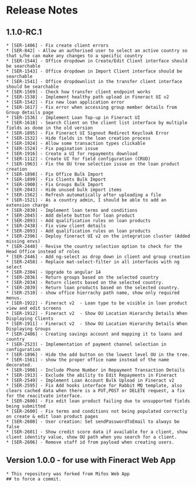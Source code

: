 # Release Notes

## 1.1.0-RC.1

    * [SER-1406] - Fix create client errors
    * [SER-842] - Allow an authorised user to select an active country so that s/he can make any changes to a specific country
    * [SER-1544] - Office dropdown in Create/Edit Client interface should be searchable
    * [SER-1543] - Office dropdown in Import Client interface should be searchable
    * [SER-1541] - Office dropdownlist in the transfer client interface should be searchable
    * [SER-1569] - Check how transfer client endpoint works
    * [SER-1538] - Implement healthy path upload in Fineract UI v2
    * [SER-1542] - Fix new loan application error
    * [SER-1617] - Fix error when accessing group member details from Group details page
    * [SER-1536] - Implement Loan Top-up in Fineract UI
    * [SER-1618] - Search Client on the client list interface by multiple fields as done in the old version
    * [SER-1895] - Fix Fineract UI Signout Redirect Keycloak Error
    * [SER-1532] - Hide fields in the loan creation process
    * [SER-1924] - Allow some transaction types clickable
    * [SER-1524] - Fix pagination issue
    * [SER-1916] - Create a UI for repayments download
    * [SER-1112] - Create UI for field configuration (CRUD)
    * [SER-1963] - Fix the OU tree selection issue on the loan product creation
    * [SER-1898] - Fix Office Bulk Import
    * [SER-1899] - Fix Clients Bulk Import
    * [SER-1900] - Fix Groups Bulk Import
    * [SER-2043] - Hide unused bulk import items
    * [SER-1562] - Refresh automatically after uploading a file
    * [SER-1521] - As a country admin, I should be able to add an extension charge
    * [SER-2030] - Implement loan terms and conditions
    * [SER-2045] - Add delete button for loan product
    * [SER-2093] - Add qualification rules on loan products
    * [SER-2438] - Fix view client details
    * [SER-2093] - Add qualification rules on loan products
    * [SER-2396] - Deploy fineract UI v2 on the integration cluster (Added missing envs)
    * [SER-2440] - Revise the country selection option to check for the Head Office instead of roles
    * [SER-2446] - Add ng-select as drop down in client and group creation
    * [SER-2458] - Replace mat-select-filter in all interfaces with ng select
    * [SER-2304] - Upgrade to angular 14
    * [SER-2036] - Return groups based on the selected country
    * [SER-2034] - Return clients based on the selected country.
    * [SER-2039] - Return loan products based on the selected country.
    * [SER-2510] - show office hierrachy path name, show only required menus.
    * [SER-1922] - Fineract v2  - Loan type to be visible in loan product view and edit screens
    * [SER-1912] - Fineract v2  - Show OU Location Hierarchy Details When Displaying Clients
    * [SER-1911] - Fineract v2  - Show OU Location Hierarchy Details When Displaying Groups
    * [SER-2486] - Creating savings account and mapping it to loans and country
    * [SER-2523] - Implementation of payment channel selection in configuration
    * [SER-1896] - Hide the add button on the lowest level OU in the tree.
    * [SER-1561] - show the proper office name instead of the name decorated.
    * [SER-1908] - Include Phone Number in Repayment Transaction Details
    * [SER-1913] - Exclude the ability to Edit Repayments in Fineract
    * [SER-2549] - Implement Loan Account Bulk Upload in Fineract v2
    * [SER-2595] - Fix Add hooks interface for Rabbit MQ template, also clears cached data when there is a PUT,POST or DELETE request, a fix for the reacitvate interface.
    * [SER-2600] - Fix edit loan product failing due to unsupported fields being submitted
    * [SER-2600] - Fix terms and conditions not being populated correctly on create & edit loan product pages
    * [SER-2600] - User creation: Set sendPasswordToEmail to always be false
    * [SER-2601] - Show credit score data if available for a client, show client identity value, show OU path when you search for a client.
    * [SER-2606] - Remove staff id from payload when creating users.

## Version 1.0.0 - for use with Fineract Web App

    * This repository was forked from Mifos Web App
    ## to force a commit.
